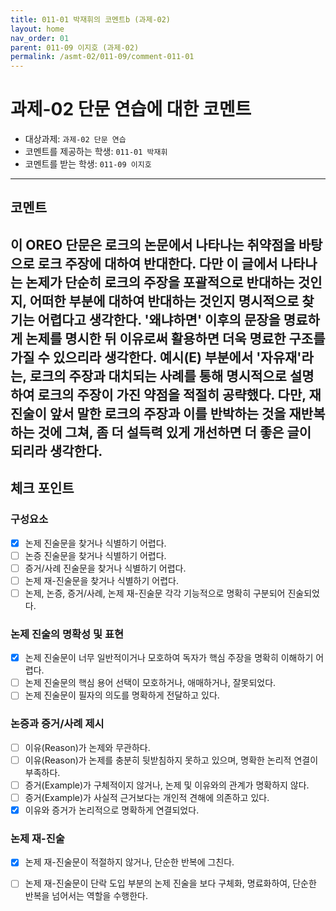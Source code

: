 ```yaml
---
title: 011-01 박재휘의 코멘트b (과제-02) 
layout: home
nav_order: 01
parent: 011-09 이지호 (과제-02)
permalink: /asmt-02/011-09/comment-011-01
---
```


# 과제-02 단문 연습에 대한 코멘트

- 대상과제: `과제-02 단문 연습`
- 코멘트를 제공하는 학생: `011-01 박재휘` 
- 코멘트를 받는 학생: `011-09 이지호` 

---

## 코멘트

이 OREO 단문은 로크의 논문에서 나타나는 취약점을 바탕으로 로크 주장에 대하여 반대한다. 다만 이 글에서 나타나는 논제가 단순히 로크의 주장을 포괄적으로 반대하는 것인지, 어떠한 부분에 대하여 반대하는 것인지 명시적으로 찾기는 어렵다고 생각한다. '왜냐하면' 이후의 문장을 명료하게 논제를 명시한 뒤 이유로써 활용하면 더욱 명료한 구조를 가질 수 있으리라 생각한다. 예시(E) 부분에서 '자유재'라는, 로크의 주장과 대치되는 사례를 통해 명시적으로 설명하여 로크의 주장이 가진 약점을 적절히 공략했다. 다만, 재진술이 앞서 말한 로크의 주장과 이를 반박하는 것을 재반복하는 것에 그쳐, 좀 더 설득력 있게 개선하면 더 좋은 글이 되리라 생각한다.
---

## 체크 포인트

### **구성요소**
- [x] 논제 진술문을 찾거나 식별하기 어렵다.
- [ ] 논증 진술문을 찾거나 식별하기 어렵다.
- [ ] 증거/사례 진술문을 찾거나 식별하기 어렵다.
- [ ] 논제 재-진술문을 찾거나 식별하기 어렵다.
- [ ] 논제, 논증, 증거/사례, 논제 재-진술문 각각 기능적으로 명확히 구분되어 진술되었다.

### **논제 진술의 명확성 및 표현**  
- [x] 논제 진술문이 너무 일반적이거나 모호하여 독자가 핵심 주장을 명확히 이해하기 어렵다.  
- [ ] 논제 진술문의 핵심 용어 선택이 모호하거나, 애매하거나, 잘못되었다.  
- [ ] 논제 진술문이 필자의 의도를 명확하게 전달하고 있다.  

### **논증과 증거/사례 제시**  
- [ ] 이유(Reason)가 논제와 무관하다.
- [ ] 이유(Reason)가 논제를 충분히 뒷받침하지 못하고 있으며, 명확한 논리적 연결이 부족하다.  
- [ ] 증거(Example)가 구체적이지 않거나, 논제 및 이유와의 관계가 명확하지 않다. 
- [ ] 증거(Example)가 사실적 근거보다는 개인적 견해에 의존하고 있다.  
- [x] 이유와 증거가 논리적으로 명확하게 연결되었다.  

### **논제 재-진술**  
- [x] 논제 재-진술문이 적절하지 않거나, 단순한 반복에 그친다.   
- [ ] 논제 재-진술문이 단락 도입 부분의 논제 진술을 보다 구체화, 명료화하여, 단순한 반복을 넘어서는 역할을 수행한다.  

